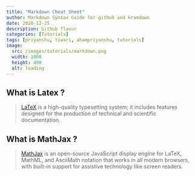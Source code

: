```yaml
---
title: "Markdown Cheat Sheet"
author: Markdown Syntax Guide for github and kramdown
date: 2020-12-25
description: Github flavor
categories: [Tutorials]
tags: [priyanshu, tiwari, ahampriyanshu, tutorials]
image:
  src: /images/tutorials/markdown.png
  width: 1000
  height: 400
  alt: loading
---
```


## What is Latex ?

> [LaTeX](https://www.latex-project.org/) is a high-quality typesetting system; it includes features designed for the production of technical and scientific documentation.

## What is MathJax ?

> [MathJax](https://www.mathjax.org/) is an open-source JavaScript display engine for LaTeX, MathML, and AsciiMath notation that works in all modern browsers, with built-in support for assistive technology like screen readers.
